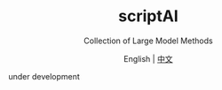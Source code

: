 
<h1 align="center">scriptAI</h1>
<p align="center">Collection of Large Model Methods</p>
<p align="center">English | <a href="README.zh-CN.md">中文</a></p>

under development

